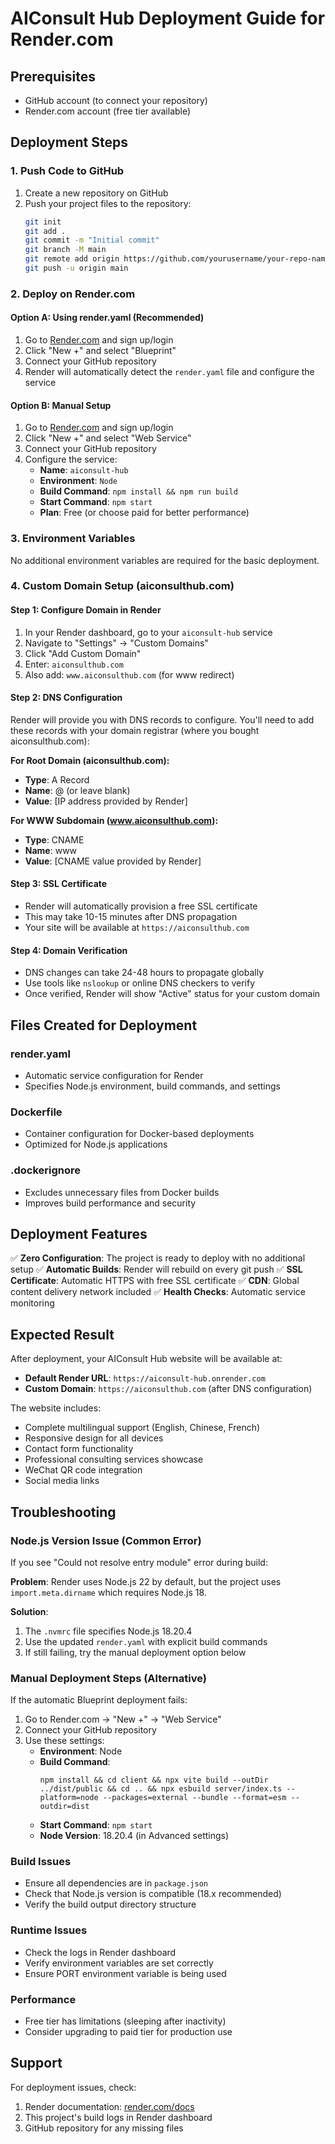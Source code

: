 # AIConsult Hub Deployment Guide for Render.com

## Prerequisites
- GitHub account (to connect your repository)
- Render.com account (free tier available)

## Deployment Steps

### 1. Push Code to GitHub
1. Create a new repository on GitHub
2. Push your project files to the repository:
   ```bash
   git init
   git add .
   git commit -m "Initial commit"
   git branch -M main
   git remote add origin https://github.com/yourusername/your-repo-name.git
   git push -u origin main
   ```

### 2. Deploy on Render.com

#### Option A: Using render.yaml (Recommended)
1. Go to [Render.com](https://render.com) and sign up/login
2. Click "New +" and select "Blueprint"
3. Connect your GitHub repository
4. Render will automatically detect the `render.yaml` file and configure the service

#### Option B: Manual Setup
1. Go to [Render.com](https://render.com) and sign up/login
2. Click "New +" and select "Web Service"
3. Connect your GitHub repository
4. Configure the service:
   - **Name**: `aiconsult-hub`
   - **Environment**: `Node`
   - **Build Command**: `npm install && npm run build`
   - **Start Command**: `npm start`
   - **Plan**: Free (or choose paid for better performance)

### 3. Environment Variables
No additional environment variables are required for the basic deployment.

### 4. Custom Domain Setup (aiconsulthub.com)

#### Step 1: Configure Domain in Render
1. In your Render dashboard, go to your `aiconsult-hub` service
2. Navigate to "Settings" → "Custom Domains"
3. Click "Add Custom Domain"
4. Enter: `aiconsulthub.com`
5. Also add: `www.aiconsulthub.com` (for www redirect)

#### Step 2: DNS Configuration
Render will provide you with DNS records to configure. You'll need to add these records with your domain registrar (where you bought aiconsulthub.com):

**For Root Domain (aiconsulthub.com):**
- **Type**: A Record
- **Name**: @ (or leave blank)
- **Value**: [IP address provided by Render]

**For WWW Subdomain (www.aiconsulthub.com):**
- **Type**: CNAME
- **Name**: www
- **Value**: [CNAME value provided by Render]

#### Step 3: SSL Certificate
- Render will automatically provision a free SSL certificate
- This may take 10-15 minutes after DNS propagation
- Your site will be available at `https://aiconsulthub.com`

#### Step 4: Domain Verification
- DNS changes can take 24-48 hours to propagate globally
- Use tools like `nslookup` or online DNS checkers to verify
- Once verified, Render will show "Active" status for your custom domain

## Files Created for Deployment

### render.yaml
- Automatic service configuration for Render
- Specifies Node.js environment, build commands, and settings

### Dockerfile
- Container configuration for Docker-based deployments
- Optimized for Node.js applications

### .dockerignore
- Excludes unnecessary files from Docker builds
- Improves build performance and security

## Deployment Features

✅ **Zero Configuration**: The project is ready to deploy with no additional setup
✅ **Automatic Builds**: Render will rebuild on every git push
✅ **SSL Certificate**: Automatic HTTPS with free SSL certificate
✅ **CDN**: Global content delivery network included
✅ **Health Checks**: Automatic service monitoring

## Expected Result
After deployment, your AIConsult Hub website will be available at:
- **Default Render URL**: `https://aiconsult-hub.onrender.com`
- **Custom Domain**: `https://aiconsulthub.com` (after DNS configuration)

The website includes:
- Complete multilingual support (English, Chinese, French)
- Responsive design for all devices
- Contact form functionality
- Professional consulting services showcase
- WeChat QR code integration
- Social media links

## Troubleshooting

### Node.js Version Issue (Common Error)
If you see "Could not resolve entry module" error during build:

**Problem**: Render uses Node.js 22 by default, but the project uses `import.meta.dirname` which requires Node.js 18.

**Solution**: 
1. The `.nvmrc` file specifies Node.js 18.20.4
2. Use the updated `render.yaml` with explicit build commands
3. If still failing, try the manual deployment option below

### Manual Deployment Steps (Alternative)
If the automatic Blueprint deployment fails:

1. Go to Render.com → "New +" → "Web Service"
2. Connect your GitHub repository  
3. Use these settings:
   - **Environment**: Node
   - **Build Command**: 
     ```
     npm install && cd client && npx vite build --outDir ../dist/public && cd .. && npx esbuild server/index.ts --platform=node --packages=external --bundle --format=esm --outdir=dist
     ```
   - **Start Command**: `npm start`
   - **Node Version**: 18.20.4 (in Advanced settings)

### Build Issues
- Ensure all dependencies are in `package.json`
- Check that Node.js version is compatible (18.x recommended)
- Verify the build output directory structure

### Runtime Issues
- Check the logs in Render dashboard
- Verify environment variables are set correctly
- Ensure PORT environment variable is being used

### Performance
- Free tier has limitations (sleeping after inactivity)
- Consider upgrading to paid tier for production use

## Support
For deployment issues, check:
1. Render documentation: [render.com/docs](https://render.com/docs)
2. This project's build logs in Render dashboard
3. GitHub repository for any missing files